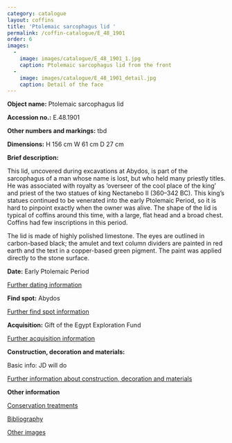 ```yaml
---
category: catalogue
layout: coffins
title: 'Ptolemaic sarcophagus lid '
permalink: /coffin-catalogue/E_48_1901
order: 6
images: 
  -
    image: images/catalogue/E_48_1901_1.jpg
    caption: Ptolemaic sarcophagus lid from the front
  -
    image: images/catalogue/E_48_1901_detail.jpg
    caption: Detail of the face
---
```


**Object name:** 
Ptolemaic sarcophagus lid 

**Accession no.:** 
E.48.1901

**Other numbers and markings:**
tbd

**Dimensions:** 
H 156 cm
W 61 cm
D 27 cm

**Brief description:** 

This lid, uncovered during excavations at Abydos, is part of the
sarcophagus of a man whose name is lost, but who held many priestly
titles. He was associated with royalty as ‘overseer of the cool place of
the king’ and priest of the two statues of king Nectanebo II (360–342
BC). This king’s statues continued to be venerated into the early
Ptolemaic Period, so it is hard to pinpoint exactly when the owner was
alive. The shape of the lid is typical of coffins around this time, with
a large, flat head and a broad chest. Coffins had few inscriptions in
this period. 

The lid is made of highly polished limestone. The eyes are outlined in
carbon-based black; the amulet and text column dividers are painted in
red earth and the text in a copper-based green pigment. The paint was
applied directly to the stone surface.

**Date:**
Early Ptolemaic Period

[Further dating information](/catalogue_extras/E_48_1901_dating)

**Find spot:**
Abydos

[Further find spot information](/catalogue_extras/E_48_1901_findspot)

**Acquisition:**
Gift of the Egypt Exploration Fund


[Further acquisition information](/catalogue_extras/E_48_1901_acquisition)

**Construction, decoration and materials:**

Basic info: JD will do

[Further information about construction, decoration and materials](/catalogue_extras/E_48_1901_materials)


**Other information**

[Conservation treatments](/catalogue_extras/E_48_1901_conservation)

[Bibliography](/catalogue_extras/E_48_1901_bibliography)

[Other images](/catalogue_extras/E_48_1901_imagesheet)

